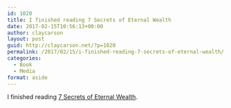 ```yaml
---
id: 1020
title: I finished reading 7 Secrets of Eternal Wealth
date: 2017-02-15T10:56:13+00:00
author: claycarson
layout: post
guid: http://claycarson.net/?p=1020
permalink: /2017/02/15/i-finished-reading-7-secrets-of-eternal-wealth/
categories:
  - Book
  - Media
format: aside
---
```

I finished reading [7 Secrets of Eternal Wealth](https://www.amazon.com/gp/product/154406294X/ref=as_li_tl?ie=UTF8&camp=1789&creative=9325&creativeASIN=154406294X&linkCode=as2&tag=claycarson0c-20&linkId=2d99bb10e3be6fe3f7b192128f42e55d).<!--more-->